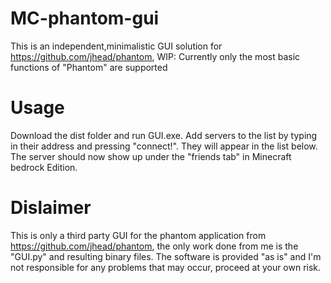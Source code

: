# MC-phantom-gui
This is an independent,minimalistic GUI solution for https://github.com/jhead/phantom, WIP: Currently only the most basic functions of "Phantom" are supported

# Usage
Download the dist folder and run GUI.exe. Add servers to the list by typing in their address and pressing "connect!". They will appear in the list below. The server should now show up under the "friends tab" in Minecraft bedrock Edition. 

# Dislaimer
This is only a third party GUI for the phantom application from https://github.com/jhead/phantom, the only work done from me is the "GUI.py" and resulting binary files. The software is provided "as is" and I'm not responsible for any problems that may occur, proceed at your own risk.

